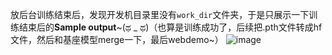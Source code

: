 放后台训练结束后，发现开发机目录里没有`work_dir`文件夹，于是只展示一下训练结束后的**Sample output**~(ಥ _ ಥ)（也算是训练成功了，后续把.pth文件转成hf文件，然后和基座模型merge一下，最后webdemo~）
![image](https://github.com/GuoYiFantastic/InternLM_training_camp/assets/130634988/b5f0a33a-1b63-43fa-9ae4-78f88a3504dc)
